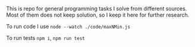 This is repo for general programming tasks I solve from different sources. Most of them does not keep solution, so I keep it here for further research.

To run code I use `node --watch ./code/maxNMin.js`

To run tests `npm i`, `npm run test`
